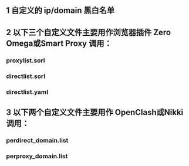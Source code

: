 ## 1 自定义的 ip/domain 黑白名单

## 2 以下三个自定义文件主要用作浏览器插件 Zero Omega或Smart Proxy 调用：
### proxylist.sorl
### directlist.sorl
### directlist.yaml

## 3 以下两个自定义文件主要用作 OpenClash或Nikki 调用：
### perdirect_domain.list
### perproxy_domain.list
